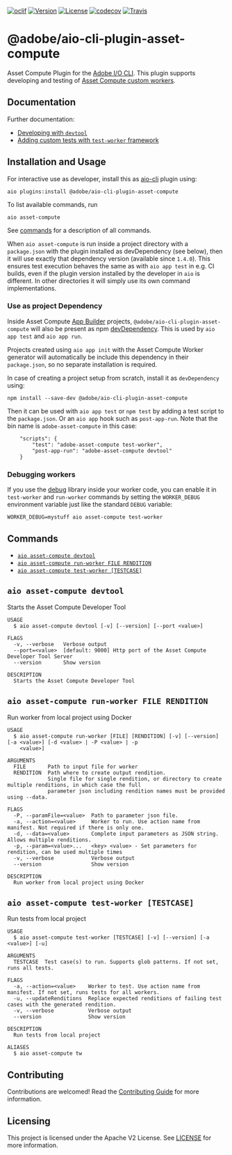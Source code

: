 [![oclif](https://img.shields.io/badge/cli-oclif-brightgreen.svg)](https://oclif.io) [![Version](https://img.shields.io/npm/v/@adobe/aio-cli-plugin-asset-compute.svg)](https://npmjs.org/package/@adobe/aio-cli-plugin-asset-compute) [![License](https://img.shields.io/badge/license-Apache--2.0-blue.svg)](http://www.apache.org/licenses/LICENSE-2.0) [![codecov](https://codecov.io/gh/adobe/aio-cli-plugin-asset-compute/branch/master/graph/badge.svg)](https://codecov.io/gh/adobe/aio-cli-plugin-asset-compute) [![Travis](https://travis-ci.com/adobe/aio-cli-plugin-asset-compute.svg?branch=master)](https://travis-ci.com/adobe/aio-cli-plugin-asset-compute)


@adobe/aio-cli-plugin-asset-compute
=======================

Asset Compute Plugin for the [Adobe I/O CLI](https://github.com/adobe/aio-cli). This plugin supports developing and testing of [Asset Compute custom workers](https://docs.adobe.com/content/help/en/asset-compute/using/extend/understand-extensibility.html).

<!-- toc -->

<!-- tocstop -->

## Documentation

Further documentation:

- [Developing with `devtool`](https://docs.adobe.com/content/help/en/asset-compute/using/extend/develop-custom-application.html)
- [Adding custom tests with `test-worker` framework](https://docs.adobe.com/content/help/en/asset-compute/using/extend/test-custom-application.html)

## Installation and Usage

For interactive use as developer, install this as [aio-cli](https://github.com/adobe/aio-cli) plugin using:

```
aio plugins:install @adobe/aio-cli-plugin-asset-compute
```

To list available commands, run

```
aio asset-compute
```

See [commands](#commands) for a description of all commands.

When `aio asset-compute` is run inside a project directory with a `package.json` with the plugin installed as devDependency (see below), then it will use exactly that dependency version (available since `1.4.0`). This ensures test execution behaves the same as with `aio app test` in e.g. CI builds, even if the plugin version installed by the developer in `aio` is different. In other directories it will simply use its own command implementations.

### Use as project Dependency

Inside Asset Compute [App Builder](https://www.adobe.io/app-builder/) projects, `@adobe/aio-cli-plugin-asset-compute` will also be present as npm [devDependency](https://docs.npmjs.com/specifying-dependencies-and-devdependencies-in-a-package-json-file). This is used by `aio app test` and `aio app run`.

Projects created using `aio app init` with the Asset Compute Worker generator will automatically be include this dependency in their `package.json`, so no separate installation is required.

In case of creating a project setup from scratch, install it as `devDependency` using:

```
npm install --save-dev @adobe/aio-cli-plugin-asset-compute
```

Then it can be used with `aio app test` or `npm test` by adding a test script to the `package.json`. Or an `aio app` hook such as `post-app-run`. Note that the bin name is `adobe-asset-compute` in this case:

```
    "scripts": {
        "test": "adobe-asset-compute test-worker",
        "post-app-run": "adobe-asset-compute devtool"
    }
```

### Debugging workers

If you use the [debug](https://www.npmjs.com/package/debug) library inside your worker code, you can enable it in `test-worker` and `run-worker` commands by setting the `WORKER_DEBUG` environment variable just like the standard `DEBUG` variable:

```
WORKER_DEBUG=mystuff aio asset-compute test-worker
```

## Commands

<!-- commands -->
* [`aio asset-compute devtool`](#aio-asset-compute-devtool)
* [`aio asset-compute run-worker FILE RENDITION`](#aio-asset-compute-run-worker-file-rendition)
* [`aio asset-compute test-worker [TESTCASE]`](#aio-asset-compute-test-worker-testcase)

## `aio asset-compute devtool`

Starts the Asset Compute Developer Tool

```
USAGE
  $ aio asset-compute devtool [-v] [--version] [--port <value>]

FLAGS
  -v, --verbose   Verbose output
  --port=<value>  [default: 9000] Http port of the Asset Compute Developer Tool Server
  --version       Show version

DESCRIPTION
  Starts the Asset Compute Developer Tool
```

## `aio asset-compute run-worker FILE RENDITION`

Run worker from local project using Docker

```
USAGE
  $ aio asset-compute run-worker [FILE] [RENDITION] [-v] [--version] [-a <value>] [-d <value> | -P <value> | -p
    <value>]

ARGUMENTS
  FILE       Path to input file for worker
  RENDITION  Path where to create output rendition.
             Single file for single rendition, or directory to create multiple renditions, in which case the full
             parameter json including rendition names must be provided using --data.

FLAGS
  -P, --paramFile=<value>  Path to parameter json file.
  -a, --action=<value>     Worker to run. Use action name from manifest. Not required if there is only one.
  -d, --data=<value>       Complete input parameters as JSON string. Allows multiple renditions.
  -p, --param=<value>...   <key> <value> - Set parameters for rendition, can be used multiple times
  -v, --verbose            Verbose output
  --version                Show version

DESCRIPTION
  Run worker from local project using Docker
```

## `aio asset-compute test-worker [TESTCASE]`

Run tests from local project

```
USAGE
  $ aio asset-compute test-worker [TESTCASE] [-v] [--version] [-a <value>] [-u]

ARGUMENTS
  TESTCASE  Test case(s) to run. Supports glob patterns. If not set, runs all tests.

FLAGS
  -a, --action=<value>    Worker to test. Use action name from manifest. If not set, runs tests for all workers.
  -u, --updateRenditions  Replace expected renditions of failing test cases with the generated rendition.
  -v, --verbose           Verbose output
  --version               Show version

DESCRIPTION
  Run tests from local project

ALIASES
  $ aio asset-compute tw
```
<!-- commandsstop -->

## Contributing

Contributions are welcomed! Read the [Contributing Guide](./.github/CONTRIBUTING.md) for more information.

## Licensing

This project is licensed under the Apache V2 License. See [LICENSE](LICENSE) for more information.
